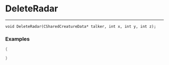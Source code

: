 # DeleteRadar
---
```
void DeleteRadar(CSharedCreatureData* talker, int x, int y, int z);
```

### Examples
```cpp - C++
{

}
```

